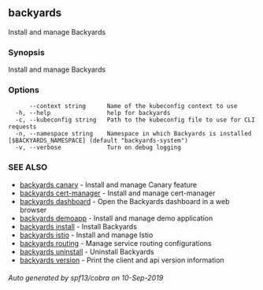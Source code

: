 ## backyards

Install and manage Backyards

### Synopsis

Install and manage Backyards

### Options

```
      --context string      Name of the kubeconfig context to use
  -h, --help                help for backyards
  -c, --kubeconfig string   Path to the kubeconfig file to use for CLI requests
  -n, --namespace string    Namespace in which Backyards is installed [$BACKYARDS_NAMESPACE] (default "backyards-system")
  -v, --verbose             Turn on debug logging
```

### SEE ALSO

* [backyards canary](backyards_canary.md)	 - Install and manage Canary feature
* [backyards cert-manager](backyards_cert-manager.md)	 - Install and manage cert-manager
* [backyards dashboard](backyards_dashboard.md)	 - Open the Backyards dashboard in a web browser
* [backyards demoapp](backyards_demoapp.md)	 - Install and manage demo application
* [backyards install](backyards_install.md)	 - Install Backyards
* [backyards istio](backyards_istio.md)	 - Install and manage Istio
* [backyards routing](backyards_routing.md)	 - Manage service routing configurations
* [backyards uninstall](backyards_uninstall.md)	 - Uninstall Backyards
* [backyards version](backyards_version.md)	 - Print the client and api version information

###### Auto generated by spf13/cobra on 10-Sep-2019
